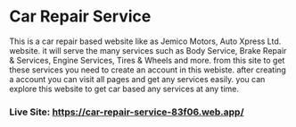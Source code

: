 # Car Repair Service

This is a car repair based website like as Jemico Motors, Auto Xpress Ltd. website. it will serve the many services such as Body Service, Brake Repair & Services, Engine Services, Tires & Wheels and more. from this site to get these services you need to create an account in this webiste. after creating a account you can visit all pages and get any services easily. you can explore this website to get car based any services at any time.

### Live Site: https://car-repair-service-83f06.web.app/